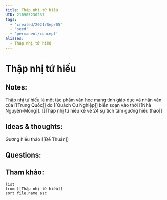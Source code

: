 ```yaml
---
title: Thập nhị tứ hiếu
UID: 210905230237
tags:
  - 'created/2021/Sep/05'
  - 'seed'
  - 'permanent/concept'
aliases:
  - Thập nhị tứ hiếu
---
```

# Thập nhị tứ hiếu

## Notes:
Thập nhị tứ hiếu là một tác phẩm văn học mang tính giáo dục và nhân văn của [[Trung Quốc]] do [[Quách Cư Nghiệp]] biên soạn vào thời [[Nhà Nguyên-Mông]].
[[Thập nhị tứ hiếu kể về 24 sự tích tấm gương hiếu thảo]]

## Ideas & thoughts:
Gương hiếu thảo [[Đế Thuấn]]

## Questions:


## Tham khảo:
```dataview
list
from [[Thập nhị tứ hiếu]]
sort file.name asc
```